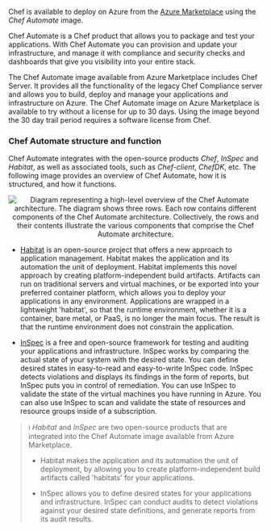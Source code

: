 Chef is available to deploy on Azure from the [Azure Marketplace](https://azuremarketplace.microsoft.com/en-us/marketplace/apps/chef-software.chef-automate?tab=Overview) using the *Chef Automate* image.

Chef Automate is a Chef product that allows you to package and test your applications. With Chef Automate you can provision and update your infrastructure, and manage it with compliance and security checks and dashboards that give you visibility into your entire stack.

The Chef Automate image available from Azure Marketplace includes Chef Server. It provides all the functionality of the legacy Chef Compliance server and allows you to build, deploy and manage your applications and infrastructure on Azure. The Chef Automate image on Azure Marketplace is available to try without a license for up to 30 days. Using the image beyond the 30 day trail period requires a software license from Chef.

### Chef Automate structure and function

Chef Automate integrates with the open-source products *Chef*, *InSpec* and *Habitat*, as well as associated tools, such as *Chef-client*, *ChefDK*, etc. The following image provides an overview of Chef Automate, how it is structured, and how it functions.

<p style="text-align:center;"><img src="../Linked_Image_Files/chefautomate.png" alt="Diagram representing a high-level overview of the Chef Automate architecture. The diagram shows three rows. Each row contains different components of the Chef Automate architecture. Collectively, the rows and their contents illustrate the various components that comprise the Chef Automate architecture."></p>

- [Habitat](https://docs.microsoft.com/en-us/azure/chef/chef-habitat-overview) is an open-source project that offers a new approach to application management. Habitat makes the application and its automation the unit of deployment. Habitat implements this novel approach by creating platform-independent build artifacts. Artifacts can run on traditional servers and virtual machines, or be exported into your preferred container platform, which allows you to deploy your applications in any environment. Applications are wrapped in a lightweight 'habitat', so that the runtime environment, whether it is a container, bare metal, or PaaS, is no longer the main focus. The result is that the runtime environment does not constrain the application.

- [InSpec](https://docs.microsoft.com/en-us/azure/chef/chef-inspec-overview) is a free and open-source framework for testing and auditing your applications and infrastructure. InSpec works by comparing the actual state of your system with the desired state. You can define desired states in easy-to-read and easy-to-write InSpec code. InSpec detects violations and displays its findings in the form of reports, but InSpec puts you in control of remediation. You can use InSpec to validate the state of the virtual machines you have running in Azure. You can also use InSpec to scan and validate the state of resources and resource groups inside of a subscription.

> :information_source: *Habitat* and *InSpec* are two open-source products that are integrated into the Chef Automate image available from Azure Marketplace.
>
> - Habitat makes the application and its automation the unit of deployment, by allowing you to create platform-independent build artifacts called 'habitats' for your applications.
>
> - InSpec allows you to define desired states for your applications and infrastructure. InSpec can conduct audits to detect violations against your desired state definitions, and generate reports from its audit results.

